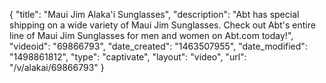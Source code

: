 {
    "title": "Maui Jim Alaka'i Sunglasses",
    "description": "Abt has special shipping on a wide variety of Maui Jim Sunglasses. Check out Abt's entire line of Maui Jim Sunglasses for men and women on Abt.com today!",
    "videoid": "69866793",
    "date_created": "1463507955",
    "date_modified": "1498861812",
    "type": "captivate",
    "layout": "video",
    "url": "\/v\/alakai\/69866793"
}